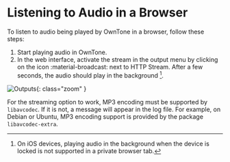 # Listening to Audio in a Browser

To listen to audio being played by OwnTone in a browser, follow these
steps:

1. Start playing audio in OwnTone.
2. In the web interface, activate the stream in the output menu by clicking
   on the icon :material-broadcast: next to HTTP Stream.
   After a few seconds, the audio should play in the background [^1].

![Outputs](../assets/images/screenshot-outputs.png){: class="zoom" }

For the streaming option to work, MP3 encoding must be supported by
`libavcodec`. If it is not, a message will appear in the log file. For example,
on Debian or Ubuntu, MP3 encoding support is provided by the package
`libavcodec-extra`.

[^1]: On iOS devices, playing audio in the background when the device is locked
      is not supported in a private browser tab.
